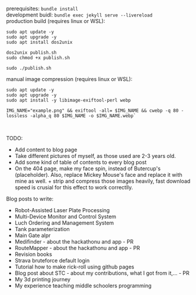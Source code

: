 prerequisites: `bundle install` <br/>
development buidl: `bundle exec jekyll serve --livereload` <br/>
production build (requires linux or WSL):

```
sudo apt update -y
sudo apt upgrade -y
sudo apt install dos2unix

dos2unix publish.sh
sudo chmod +x publish.sh

sudo ./publish.sh
```

manual image compression (requires linux or WSL):

```
sudo apt update -y
sudo apt upgrade -y
sudo apt install -y libimage-exiftool-perl webp

IMG_NAME="example.png" && exiftool -all= $IMG_NAME && cwebp -q 80 -lossless -alpha_q 80 $IMG_NAME -o $IMG_NAME.webp`
```

<br/>

TODO:

- Add content to blog page
- Take different pictures of myself, as those used are 2-3 years old.
- Add some kind of table of contents to every blog post
- On the 404 page, make my face spin, instead of Butercup's (placeholder). Also, replace Mickey Mouse's face and replace it with mine as well. + strip and compress those images heavily, fast download speed is crusial for this effect to work correctlly.

Blog posts to write:

- Robot-Assisted Laser Plate Processing
- Multi-Device Monitor and Control System
- Luch Ordering and Management System
- Tank parameterization
- Main Gate alpr
- Medifinder - about the hackathonu and app - PR
- RouteMapper - about the hackathonu and app - PR
- Revision books
- Strava bruteforce default login
- Tutorial how to make rick-roll using github pages
- Blog post about STC - about my contributions, what I got from it,... - PR
- My 3d printing journey
- My experience teaching middle schoolers programming
